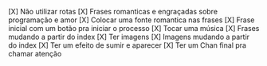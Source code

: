 [X] Não utilizar rotas
[X] Frases romanticas e engraçadas sobre programação e amor
[X] Colocar uma fonte romantica nas frases
[X] Frase inicial com um botão pra iniciar o processo
[X] Tocar uma música
[X] Frases mudando a partir do index
[X] Ter imagens
[X] Imagens mudando a partir do index
[X] Ter um efeito de sumir e aparecer
[X] Ter um Chan final pra chamar atenção
